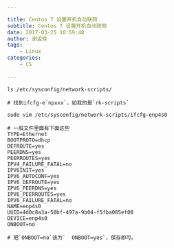 ```yaml
---

title: Centos 7 设置开机自动联网
subtitle: Centos 7 设置开机自动联网
date: 2017-03-25 10:59:48
author: 谢孟辉
tags:
	- Linux
categories: 
	- CS
	
---
```



    ls /etc/sysconfig/network-scripts/
    
    # 找到ifcfg-e`npxxx`，如我的是`rk-scripts`
    
    sudo vim /etc/sysconfig/network-scripts/ifcfg-enp4s0
   
    # 一般文件里面有下面这些 
    TYPE=Ethernet
    BOOTPROTO=dhcp
    DEFROUTE=yes
    PEERDNS=yes
    PEERROUTES=yes
    IPV4_FAILURE_FATAL=no
    IPV6INIT=yes
    IPV6_AUTOCONF=yes
    IPV6_DEFROUTE=yes
    IPV6_PEERDNS=yes
    IPV6_PEERROUTES=yes
    IPV6_FAILURE_FATAL=no
    NAME=enp4s0
    UUID=4d0c8a3a-50bf-497a-9b04-f5fba085ef08
    DEVICE=enp4s0
    ONBOOT=no
    
    # 把`ONBOOT=no`该为`  ONBOOT=yes`，保存即可。